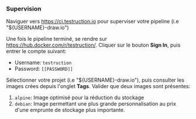 ### Supervision

Naviguer vers https://ci.testruction.io pour superviser votre pipeline (i.e "${USERNAME}-draw.io")

Une fois le pipeline terminé, se rendre sur https://hub.docker.com/r/testruction/.
Cliquer sur le bouton **Sign In**, puis entrer le compte suivant:

* Username: `testruction`
* Password: `[[PASSWORD]]`

Sélectionner votre projet (i.e "${USERNAME}-draw.io"), puis consulter les images crées depuis l'onglet **Tags**.
Valider que deux images sont présentes:

1. `alpine`: Image optimisé pour la réduction du stockage
2. `debian`: Image permettant une plus grande personnalisation au prix d'une emprunte de stockage plus importante.